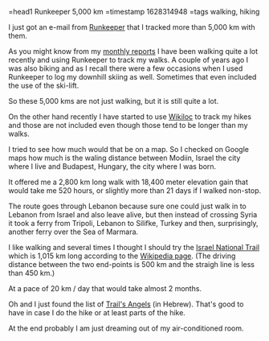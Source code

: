=head1 Runkeeper 5,000 km
=timestamp 1628314948
=tags walking, hiking



I just got an e-mail from <a href="https://runkeeper.com/">Runkeeper</a> that I tracked more than 5,000 km with them.



As you might know from my <a href="/reports.html">monthly reports</a> I have been walking quite a lot recently and using
Runkeeper to track my walks. A couple of years ago I was also biking and as I recall there were a few occasions when
I used Runkeeper to log my downhill skiing as well. Sometimes that even included the use of the ski-lift.

So these 5,000 kms are not just walking, but it is still quite a lot.

On the other hand recently I have started to use <a href="https://www.wikiloc.com/wikiloc/user.do?id=2721120">Wikiloc</a> to track my hikes and
those are not included even though those tend to be longer than my walks.

I tried to see how much would that be on a map. So I checked on Google maps how much is the waling distance between
Modiin, Israel the city where I live and Budapest, Hungary, the city where I was born.

It offered me a 2,800 km long walk with 18,400 meter elevation gain that would take me 520 hours, or slightly more than
21 days if I walked non-stop.

The route goes through Lebanon because sure one could just walk in to Lebanon from Israel and also leave alive,
but then instead of crossing Syria it took a ferry from Tripoli, Lebanon to Silifke, Turkey and then, surprisingly,
another ferry over the Sea of Marmara.

I like walking and several times I thought I should try the <a href="https://www.israeltrail.net/">Israel National Trail</a>
which is 1,015 km long according to the <a href="https://en.wikipedia.org/wiki/Israel_National_Trail">Wikipedia page</a>.
(The driving distance between the two end-points is 500 km and the straigh line is less than 450 km.)

At a pace of 20 km / day that would take almost 2 months.

Oh and I just found the list of <a href="https://www.teva.org.il/?CategoryID=770">Trail's Angels</a> (in Hebrew). That's
good to have in case I do the hike or at least parts of the hike.

At the end probably I am just dreaming out of my air-conditioned room.


